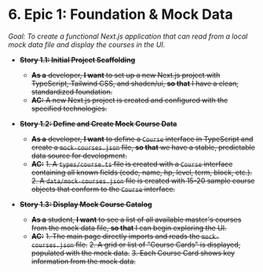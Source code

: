 # **6. Epic 1: Foundation & Mock Data**
*Goal: To create a functional Next.js application that can read from a local mock data file and display the courses in the UI.*

*   ~~**Story 1.1: Initial Project Scaffolding**~~
    *   ~~**As a** developer, **I want** to set up a new Next.js project with TypeScript, Tailwind CSS, and shadcn/ui, **so that** I have a clean, standardized foundation.~~
    *   ~~**AC:** A new Next.js project is created and configured with the specified technologies.~~

*   ~~**Story 1.2: Define and Create Mock Course Data**~~
    *   ~~**As a** developer, **I want** to define a `Course` interface in TypeScript and create a `mock-courses.json` file, **so that** we have a stable, predictable data source for development.~~
    *   ~~**AC:**~~
        ~~1.  A `types/course.ts` file is created with a `Course` interface containing all known fields (code, name, hp, level, term, block, etc.).~~
        ~~2.  A `data/mock-courses.json` file is created with 15-20 sample course objects that conform to the `Course` interface.~~

*   ~~**Story 1.3: Display Mock Course Catalog**~~
    *   ~~**As a** student, **I want** to see a list of all available master's courses from the mock data file, **so that** I can begin exploring the UI.~~
    *   ~~**AC:**~~
        ~~1.  The main page directly imports and reads the `mock-courses.json` file.~~
        ~~2.  A grid or list of "Course Cards" is displayed, populated with the mock data.~~
        ~~3.  Each Course Card shows key information from the mock data.~~

